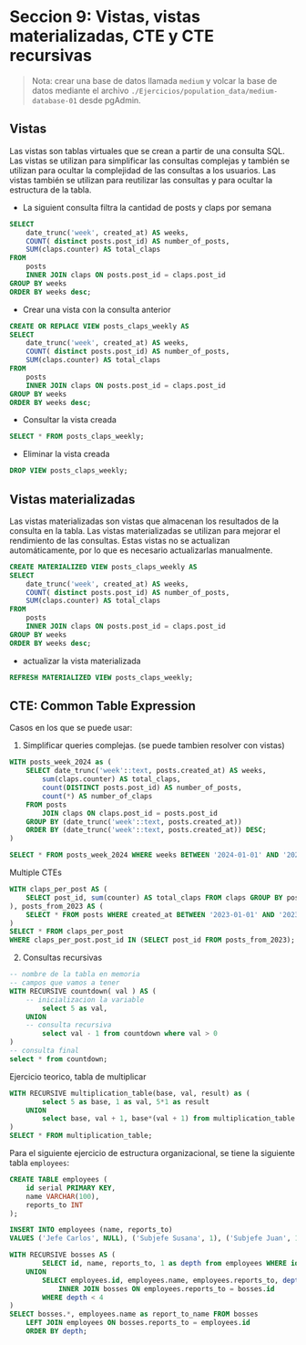 # Seccion 9: Vistas, vistas materializadas, CTE y CTE recursivas


> Nota:  crear una base de datos llamada `medium` y volcar la base de datos mediante el archivo `./Ejercicios/population_data/medium-database-01` desde pgAdmin.

## Vistas

Las vistas son tablas virtuales que se crean a partir de una consulta SQL. Las vistas se utilizan para simplificar las consultas complejas y también se utilizan para ocultar la complejidad de las consultas a los usuarios. Las vistas también se utilizan para reutilizar las consultas y para ocultar la estructura de la tabla.

- La siguient consulta filtra la cantidad de posts y claps por semana
```sql
SELECT
    date_trunc('week', created_at) AS weeks,
    COUNT( distinct posts.post_id) AS number_of_posts,
    SUM(claps.counter) AS total_claps
FROM
    posts
    INNER JOIN claps ON posts.post_id = claps.post_id
GROUP BY weeks
ORDER BY weeks desc;
```

- Crear una vista con la consulta anterior
```sql
CREATE OR REPLACE VIEW posts_claps_weekly AS
SELECT
    date_trunc('week', created_at) AS weeks,
    COUNT( distinct posts.post_id) AS number_of_posts,
    SUM(claps.counter) AS total_claps
FROM
    posts
    INNER JOIN claps ON posts.post_id = claps.post_id
GROUP BY weeks
ORDER BY weeks desc;
```

- Consultar la vista creada
```sql
SELECT * FROM posts_claps_weekly;
```

- Eliminar la vista creada
```sql
DROP VIEW posts_claps_weekly;
```

## Vistas materializadas

Las vistas materializadas son vistas que almacenan los resultados de la consulta en la tabla. Las vistas materializadas se utilizan para mejorar el rendimiento de las consultas. Estas vistas no se actualizan automáticamente, por lo que es necesario actualizarlas manualmente.

```sql
CREATE MATERIALIZED VIEW posts_claps_weekly AS
SELECT
    date_trunc('week', created_at) AS weeks,
    COUNT( distinct posts.post_id) AS number_of_posts,
    SUM(claps.counter) AS total_claps
FROM
    posts
    INNER JOIN claps ON posts.post_id = claps.post_id
GROUP BY weeks
ORDER BY weeks desc;
```

- actualizar la vista materializada
```sql
REFRESH MATERIALIZED VIEW posts_claps_weekly;
```

## CTE: Common Table Expression

Casos en los que se puede usar:

1.   Simplificar queries complejas. (se puede tambien resolver con vistas)

```sql
WITH posts_week_2024 as (
    SELECT date_trunc('week'::text, posts.created_at) AS weeks,
        sum(claps.counter) AS total_claps,
        count(DISTINCT posts.post_id) AS number_of_posts,
        count(*) AS number_of_claps
    FROM posts
        JOIN claps ON claps.post_id = posts.post_id
    GROUP BY (date_trunc('week'::text, posts.created_at))
    ORDER BY (date_trunc('week'::text, posts.created_at)) DESC;
)

SELECT * FROM posts_week_2024 WHERE weeks BETWEEN '2024-01-01' AND '2024-12-31' AND total_claps > 600;
```

Multiple CTEs

```sql
WITH claps_per_post AS (
    SELECT post_id, sum(counter) AS total_claps FROM claps GROUP BY post_id
), posts_from_2023 AS (
    SELECT * FROM posts WHERE created_at BETWEEN '2023-01-01' AND '2023-12-31'
)
SELECT * FROM claps_per_post 
WHERE claps_per_post.post_id IN (SELECT post_id FROM posts_from_2023);
```

2.  Consultas recursivas

```sql
-- nombre de la tabla en memoria
-- campos que vamos a tener
WITH RECURSIVE countdown( val ) AS (
    -- inicializacion la variable
        select 5 as val,
    UNION 
    -- consulta recursiva
        select val - 1 from countdown where val > 0
)
-- consulta final
select * from countdown;
```

Ejercicio teorico, tabla de multiplicar
```sql
WITH RECURSIVE multiplication_table(base, val, result) as (
        select 5 as base, 1 as val, 5*1 as result
    UNION
        select base, val + 1, base*(val + 1) from multiplication_table where val < 10
)
SELECT * FROM multiplication_table;
```


Para el siguiente ejercicio de estructura organizacional, se tiene la siguiente tabla `employees`:
```sql
CREATE TABLE employees (
    id serial PRIMARY KEY,
    name VARCHAR(100),
    reports_to INT
);

INSERT INTO employees (name, reports_to) 
VALUES ('Jefe Carlos', NULL), ('Subjefe Susana', 1), ('Subjefe Juan', 1), ('Gerente Pedro', 3), ('Gerente Melissa', 3), ('Gerente Carmen', 2), ('Subgerente Ramiro', 5), ('Programador Fernando', 7), ('Programador Maria', 7), ('Presidente Kari', NULL);
```

```sql
WITH RECURSIVE bosses AS (
        SELECT id, name, reports_to, 1 as depth from employees WHERE id = 1
    UNION
        SELECT employees.id, employees.name, employees.reports_to, depth + 1 from employees 
            INNER JOIN bosses ON employees.reports_to = bosses.id
        WHERE depth < 4
)
SELECT bosses.*, employees.name as report_to_name FROM bosses
    LEFT JOIN employees ON bosses.reports_to = employees.id
    ORDER BY depth;
```
